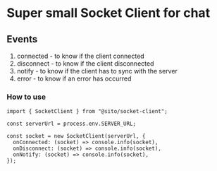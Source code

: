 # Super small Socket Client for chat

## Events

1. connected - to know if the client connected
2. disconnect - to know if the client disconnected
3. notify - to know if the client has to sync with the server
4. error - to know if an error has occurred

### How to use

```
import { SocketClient } from "@sito/socket-client";

const serverUrl = process.env.SERVER_URL;

const socket = new SocketClient(serverUrl, {
  onConnected: (socket) => console.info(socket),
  onDisconnect: (socket) => console.info(socket),
  onNotify: (socket) => console.info(socket),
});
```
